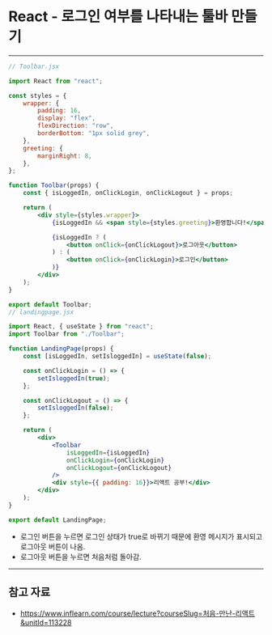 # React - 로그인 여부를 나타내는 툴바 만들기

------

```jsx
// Toolbar.jsx

import React from "react";

const styles = {
    wrapper: {
        padding: 16,
        display: "flex",
        flexDirection: "row",
        borderBottom: "1px solid grey",
    },
    greeting: {
        marginRight: 8,
    },
};

function Toolbar(props) {
    const { isLoggedIn, onClickLogin, onClickLogout } = props;

    return (
        <div style={styles.wrapper}>
            {isLoggedIn && <span style={styles.greeting}>환영합니다!</span>}

            {isLoggedIn ? (
                <button onClick={onClickLogout}>로그아웃</button>
            ) : (
                <button onClick={onClickLogin}>로그인</button>
            )}
        </div>
    );
}

export default Toolbar;
// landingpage.jsx

import React, { useState } from "react";
import Toolbar from "./Toolbar";

function LandingPage(props) {
    const [isLoggedIn, setIsloggedIn] = useState(false);

    const onClickLogin = () => {
        setIsloggedIn(true);
    };

    const onClickLogout = () => {
        setIsloggedIn(false);
    };

    return (
        <div>
            <Toolbar
                isLoggedIn={isLoggedIn}
                onClickLogin={onClickLogin}
                onClickLogout={onClickLogout}
            />
            <div style={{ padding: 16}}>리액트 공부!</div>
        </div>
    );
}

export default LandingPage;
```

- 로그인 버튼을 누르면 로그인 상태가 true로 바뀌기 때문에 환영 메시지가 표시되고 로그아웃 버튼이 나옴.
- 로그아웃 버튼을 누르면 처음처럼 돌아감.

------

## 참고 자료

- https://www.inflearn.com/course/lecture?courseSlug=처음-만난-리액트&unitId=113228